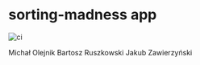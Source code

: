 # sorting-madness app
![ci](https://github.com/oolejnikmichal/madness/actions/workflows/ci.yml/badge.svg)

Michał Olejnik Bartosz Ruszkowski Jakub Zawierzyński
